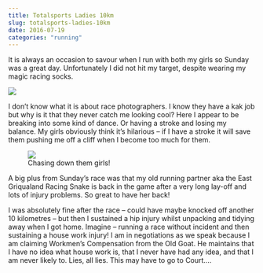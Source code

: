 ```yaml
---
title: Totalsports Ladies 10km
slug: totalsports-ladies-10km
date: 2016-07-19
categories: "running"
---
```


<p>It is always an occasion to savour when I run with both my girls so Sunday was a great day. Unfortunately I did not hit my target, despite wearing my magic racing socks.</p>
<p><img src="http://res.cloudinary.com/dy6grlu8z/image/upload/v1558841836/buuogakkqkf1viq4xvxg.jpg"/></p>
<p>I don’t know what it is about race photographers. I know they have a kak job but why is it that they never catch me looking cool? Here I appear to be breaking into some kind of dance. Or having a stroke and losing my balance. My girls obviously think it’s hilarious – if I have a stroke it will save them pushing me off a cliff when I become too much for them.</p>
<figure><img src="http://res.cloudinary.com/dy6grlu8z/image/upload/v1558841837/jikevnl21aqrs4hwuiva.jpg"/><figcaption>Chasing down them girls!</figcaption></figure>
<p>A big plus from Sunday’s race was that my old running partner aka the East Griqualand Racing Snake is back in the game after a very long lay-off and lots of injury problems. So great to have her back!</p>
<p>I was absolutely fine after the race – could have maybe knocked off another 10 kilometres – but then I sustained a hip injury whilst unpacking and tidying away when I got home. Imagine – running a race without incident and then sustaining a house work injury! I am in negotiations as we speak because I am claiming Workmen’s Compensation from the Old Goat. He maintains that I have no idea what house work is, that I never have had any idea, and that I am never likely to. Lies, all lies. This may have to go to Court….</p>
<p> </p>
<p> </p>
<p> </p>



